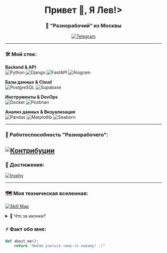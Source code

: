 <!-- Приветствие с анимацией -->
<h1 align="center">Привет 👋, Я Лев!></h1>
<h3 align="center">🚀 "Разнорабочий" из Москвы</h3>

<!-- Социальные сети -->
<p align="center">
  <a href="https://t.me/Shlep0chka" target="_blank">
  <img src="https://img.shields.io/badge/Telegram-2CA5E0?style=for-the-badge&logo=telegram&logoColor=white" alt="Telegram">
  </a>
</p>

---

### 🛠️ Мой стек:

**Backend & API**  
![Python](https://img.shields.io/badge/-Python-090909?style=for-the-badge&logo=Python)
![Django](https://img.shields.io/badge/-Django-090909?style=for-the-badge&logo=Django)
![FastAPI](https://img.shields.io/badge/-FastAPI-090909?style=for-the-badge&logo=fastapi)
![Aiogram](https://img.shields.io/badge/-Aiogram-090909?style=for-the-badge&logo=telegram)

**Базы данных & Cloud**  
![PostgreSQL](https://img.shields.io/badge/-PostgreSQL-090909?style=for-the-badge&logo=PostgreSQL)
![Supabase](https://img.shields.io/badge/-Supabase-090909?style=for-the-badge&logo=supabase)

**Инструменты & DevOps**  
![Docker](https://img.shields.io/badge/-Docker-090909?style=for-the-badge&logo=Docker)
![Postman](https://img.shields.io/badge/-Postman-090909?style=for-the-badge&logo=postman)

**Анализ данных & Визуализация**  
![Pandas](https://img.shields.io/badge/-Pandas-090909?style=for-the-badge&logo=pandas)
![Matplotlib](https://img.shields.io/badge/-Matplotlib-090909?style=for-the-badge&logo=matplotlib)
![Seaborn](https://img.shields.io/badge/-Seaborn-090909?style=for-the-badge&logo=seaborn)

---

### 🌟 Работоспособность "Разнорабочего":
[![Контрибуции](https://github-readme-activity-graph.vercel.app/graph?username=Worislooov&theme=github-dark&hide_border=true&area=true)](https://github.com/ashutosh00710/github-readme-activity-graph)
---

### 🏅 Достижения:
[![trophy](https://github-profile-trophy.vercel.app/?username=Worislooov&theme=onedark)](https://github.com/ryo-ma/github-profile-trophy)

---

### 🗺️ Моя техническая вселенная:
[![Skill Map](https://skillicons.dev/icons?i=py,supabase,fastapi,postgres,docker,postman,latex,&theme=dark&perline=7)](https://skillicons.dev)

<details>
<summary>📌 Что за иконки?</summary>
  
| Иконка       | Навык         | Уровень       |
|--------------|---------------|---------------|
| `🐍`         | Python        | Эксперт       |
| `🎯`         | FastAPI       | Продвинутый   |
| `🐳`         | Docker        | Средний       |
| `📊`         | Data Analysis | Продвинутый   |
| `🤖`         | AI Basics     | Начинающий    |

</details>


### ⚡️ Факт обо мне:
```python
def about_me():
    return "Люблю учиться чему-то новому! :)"
```
